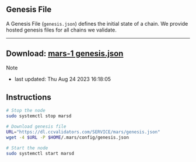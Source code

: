 ## Genesis File
A Genesis File (`genesis.json`) defines the initial state of a chain. We provide hosted genesis files for all chains we validate.

---
**Download: [mars-1 genesis.json](https://dl.ccvalidators.com/SERVICE/mars/genesis.json)**
---

> [!NOTE]
> - last updated: Thu Aug 24 2023 16:18:05

## Instructions
```sh
# Stop the node
sudo systemctl stop marsd

# Download genesis file
URL="https://dl.ccvalidators.com/SERVICE/mars/genesis.json"
wget -4 $URL -P $HOME/.mars/config/genesis.json

# Start the node
sudo systemctl start marsd
```
